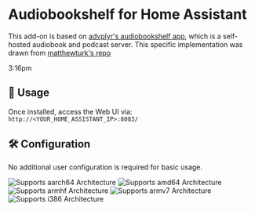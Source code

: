 # Audiobookshelf for Home Assistant

This add-on is based on [advplyr's audiobookshelf app](https://github.com/advplyr/audiobookshelf), which is a self-hosted audiobook and podcast server. This specific implementation was drawn from [matthewturk's repo](https://github.com/matthewturk/hass-audiobookshelf)

3:16pm

## 🔗 Usage

Once installed, access the Web UI via:  
`http://<YOUR_HOME_ASSISTANT_IP>:8083/`

## 🛠️ Configuration

No additional user configuration is required for basic usage. 

![Supports aarch64 Architecture][aarch64-shield]
![Supports amd64 Architecture][amd64-shield]
![Supports armhf Architecture][armhf-shield]
![Supports armv7 Architecture][armv7-shield]
![Supports i386 Architecture][i386-shield]

[aarch64-shield]: https://img.shields.io/badge/aarch64-yes-green.svg
[amd64-shield]: https://img.shields.io/badge/amd64-yes-green.svg
[armhf-shield]: https://img.shields.io/badge/armhf-yes-green.svg
[armv7-shield]: https://img.shields.io/badge/armv7-yes-green.svg
[i386-shield]: https://img.shields.io/badge/i386-yes-green.svg
